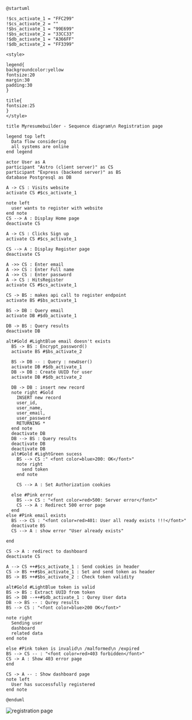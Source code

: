 ```plantuml
@startuml

!$cs_activate_1 = "FFC299"
!$cs_activate_2 = ""
!$bs_activate_1 = "99E699"
!$bs_activate_2 = "33CC33"
!$db_activate_1 = "A366FF"
!$db_activate_2 = "FF3399"

<style>

legend{
backgroundcolor:yellow
fontsize:20
margin:30
padding:30
}

title{
fontsize:25
}
</style>

title Myresumebuilder - Sequence diagram\n Registration page 

legend top left
  Data flow considering
  all systems are online 
end legend

actor User as A
participant "Astro (client server)" as CS
participant "Express (backend server)" as BS
database Postgresql as DB

A -> CS : Visits website
activate CS #$cs_activate_1

note left
  user wants to register with website
end note
CS --> A : Display Home page
deactivate CS

A -> CS : Clicks Sign up
activate CS #$cs_activate_1

CS --> A : Display Register page
deactivate CS

A ->> CS : Enter email
A ->> CS : Enter Full name
A ->> CS : Enter password
A -> CS : HitsRegister
activate CS #$cs_activate_1

CS -> BS : makes api call to register endpoint
activate BS #$bs_activate_1

BS -> DB : Query email
activate DB #$db_activate_1

DB -> BS : Query results
deactivate DB

alt#Gold #LightBlue email doesn't exists 
  BS -> BS : Encrypt_password()
  activate BS #$bs_activate_2
  
  BS -> DB -- : Query : newUser()
  activate DB #$db_activate_1
  DB -> DB : Create UUID for user
  activate DB #$db_activate_2

  DB -> DB : insert new record
  note right #Gold
    INSERT new record
    user_id,
    user_name,
    user_email,
    user_password
    RETURNING *
  end note
  deactivate DB
  DB --> BS : Query results
  deactivate DB
  deactivate DB
  alt#Gold #LightGreen sucess
    BS --> CS :" <font color=blue>200: OK</font>"
    note right
      send token
    end note
    
    CS --> A : Set Authorization cookies
    
  else #Pink error
    BS --> CS : "<font color=red>500: Server error</font>"
    CS --> A : Redirect 500 error page
  end
else #Pink email exists
  BS --> CS : "<font color=red>401: User all ready exists !!!</font>"
  deactivate BS
  CS --> A : show error "User already exists"
 
end 

CS -> A : redirect to dashboard
deactivate CS 

A --> CS ++#$cs_activate_1 : Send cookies in header
CS -> BS ++#$bs_activate_1 : Set and send token as header
BS -> BS ++#$bs_activate_2 : Check token validity

alt#Gold #LightBlue token is valid
BS -> BS : Extract UUID from token
BS -> DB --++#$db_activate_1 : Qurey User data 
DB --> BS -- : Qurey results
BS --> CS : "<font color=blue>200 OK</font>"

note right
  Sending user
  dashboard
  related data
end note

else #Pink token is invalid\n /malformed\n /expired
BS --> CS -- : "<font color=red>403 forbidden</font>"
CS -> A : Show 403 error page
end

CS -> A -- : Show dashboard page
note left
  User has successfully registered
end note

@enduml
```

![registration page](https://www.planttext.com/api/plantuml/png/XLPjKnit4FwkNx6OpfGqPKBiXXayn1Di367QqjGE_TGPHdUts1hBqaNI0Kwc_xsxEf-jCv1yigLzU_RjqNtmGRfGBRKGUp_b_bRcGTtBWBTluJrqBYv6tPEJpeweooA-p7RrJqx6nxL-jglVwur6lHwBYcp7wgntV7nniIlgrW1wFNOeJdrOQHm8eN66flWcCfalPivMfiYjjgw_GgtjWxYp9dZr5VlT8x6KRgPCltSaIbaKoipuxtz211KqVajKtz7jwPicGXJ3dok7lbfYLYbTe8D3cEAN2asEK2WvStBvhu49pfGFJWPb3PHoXj00X61Bq7WN1C2v31Bk21tardX5tWWBtKkjmQzymAK7wH2iqSgG2pQllGX1vR0ERZmXa1xEA1CNLAvAQG8LZc9RECYrGZgIpZswLnrM74tRckF7ajBnSC1bO_-fyd0g2eAOIO_moVem8zKlcYNdGo7Eu710_g0F_oYlWeS7pEWNHTCf5kwtPqS8OqcmphzYz0-4mrDLmCMQyOqAyuqpniGsWfmTKi0pYdUkVAdb2ZxQ9SRgYWAJe2cqaLRvmiDKpGnKvVUXFHDXqc1wASewpDYm4Ywbqa-lBohgfv5BV2egfVSFrXK9uezKoYRiZ_4Eg4baj9GBf5af5UGyF6argO2bLIPiVGtPLzRsDOo-peVaw-yAtMgToyQ69Flj1HM2xfhujGqlXWu-hHCFYjHX_zBg0lR_KBDv6EeAQ_TGMFJcvm3uI5Wzq4WCjpcDJUvMPRXjQdJmYbVZnIIw9DquO6Y76rnzCFZ0gz9syKnE07LIiH0ZXwnsStDr3dUqR3oktxNlYhO3PSWYS70gJSvjXZZBuBWE48j2Lm1NrzFnv7DRiLwFMrNykZtm42N7MCJal9aclfcCFzzChg-kB-4NEc_M2A3TdHhmytryghjxtcdjfKCquAkSA2M26DOhnOFTWLCcLeYi_3wZ8HXqZuxwyDVlfszOCEX4YsrzuX68a29f4Zd5YoIHs6-0P6sd6E2i2dFhrDUQUtDh5mfzeusQg6p_ap8BGEUismK9dHIamsBmZZ5E8odM9YsqIUm95egQ5u0iQisQD29aaGQEer-FlFX1zD-EtlRN94zhJVDOh9fbsTlRIw0aZI7MRW7pStfWQa2TjQlK4Lb7actuX4rSamiHII7zFBEIfgf5Vn3vhmR--lKEDyLMaCzrzMaHO4uXQNqsdCKssHER03A-GKtB-QrPMmvVikpogiunNwnDxgLMXGghvucdrb6-LXCftppIWqqvr_lkx78zTGcZSEZsLmglZCDLtID-B45izsbDGInlLkh5RZSBaUw3Q2q3LvI-3neQslO5oBicE4K4i7qnqw7RfArCJ9o-KTuifIPQMs8yu6D9BIyIW17zCnFPOpBCL56WsI3TZiwKfusLaXM87ooDIdGRjJOPr5hfbq4ivvoQJrp2P797J-XgywOHp6sIGdoW0tse_Wy0)
